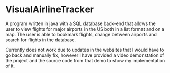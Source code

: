 # VisualAirlineTracker
 A program written in java with a SQL database back-end that allows the user to view flights for major airports in the US both in a list format and on a map. The user is able to bookmark flights, change between airports and search for flights in the database.
 
Currently does not work due to updates in the websites that I would have to go back and manually fix, however I have provided a video demonstation of the project and the source code from that demo to show my implementation of it.
